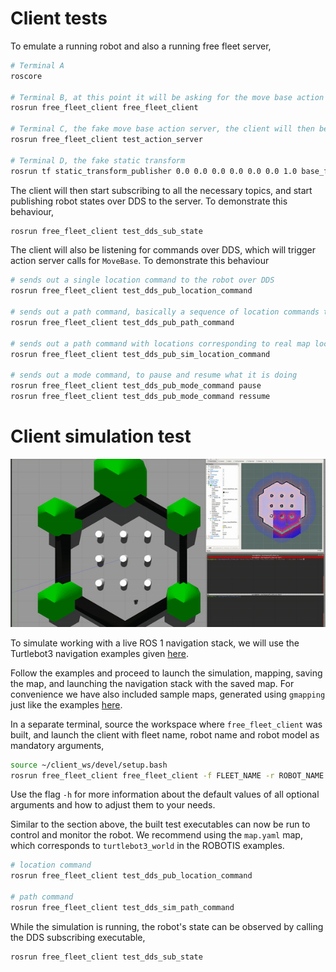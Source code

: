 # Client tests

To emulate a running robot and also a running free fleet server,

```bash
# Terminal A
roscore

# Terminal B, at this point it will be asking for the move base action server, which will timeout after 10 seconds
rosrun free_fleet_client free_fleet_client

# Terminal C, the fake move base action server, the client will then be listening for transform frames
rosrun free_fleet_client test_action_server

# Terminal D, the fake static transform
rosrun tf static_transform_publisher 0.0 0.0 0.0 0.0 0.0 0.0 1.0 base_footprint map 200
```

The client will then start subscribing to all the necessary topics, and start publishing robot states over DDS to the server. To demonstrate this behaviour,

```bash
rosrun free_fleet_client test_dds_sub_state
```

The client will also be listening for commands over DDS, which will trigger action server calls for `MoveBase`. To demonstrate this behaviour

```bash
# sends out a single location command to the robot over DDS
rosrun free_fleet_client test_dds_pub_location_command

# sends out a path command, basically a sequence of location commands to the robot over DDS
rosrun free_fleet_client test_dds_pub_path_command

# sends out a path command with locations corresponding to real map locations
rosrun free_fleet_client test_dds_pub_sim_location_command

# sends out a mode command, to pause and resume what it is doing
rosrun free_fleet_client test_dds_pub_mode_command pause
rosrun free_fleet_client test_dds_pub_mode_command ressume
```

# Client simulation test

![](media/free_fleet_client.gif)

To simulate working with a live ROS 1 navigation stack, we will use the Turtlebot3 navigation examples given [here](http://emanual.robotis.com/docs/en/platform/turtlebot3/simulation/).

Follow the examples and proceed to launch the simulation, mapping, saving the map, and launching the navigation stack with the saved map. For convenience we have also included sample maps, generated using `gmapping` just like the examples [here](../clients/ros1/free_fleet_client/test_maps).

In a separate terminal, source the workspace where `free_fleet_client` was built, and launch the client with fleet name, robot name and robot model as mandatory arguments,

```bash
source ~/client_ws/devel/setup.bash
rosrun free_fleet_client free_fleet_client -f FLEET_NAME -r ROBOT_NAME -m ROBOT_MODEL
```

Use the flag `-h` for more information about the default values of all optional arguments and how to adjust them to your needs.

Similar to the section above, the built test executables can now be run to control and monitor the robot. We recommend using the `map.yaml` map, which corresponds to `turtlebot3_world` in the ROBOTIS examples.

```bash
# location command
rosrun free_fleet_client test_dds_pub_location_command

# path command
rosrun free_fleet_client test_dds_sim_path_command
```

While the simulation is running, the robot's state can be observed by calling the DDS subscribing executable,

```bash
rosrun free_fleet_client test_dds_sub_state
```
